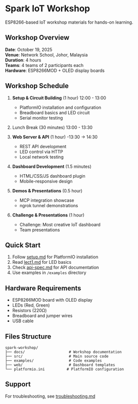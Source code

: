 # Spark IoT Workshop

ESP8266-based IoT workshop materials for hands-on learning.

## Workshop Overview

**Date**: October 19, 2025  
**Venue**: Network School, Johor, Malaysia  
**Duration**: 4 hours  
**Teams**: 4 teams of 2 participants each  
**Hardware**: ESP8266MOD + OLED display boards

## Workshop Schedule

1. **Setup & Circuit Building** (1 hour) 12:00 - 13:00
   - PlatformIO installation and configuration
   - Breadboard basics and LED circuit
   - Serial monitor testing
2. Lunch Break (30 minutes) 13:00 - 13:30

3. **Web Server & API** (1 hour) -13:30 -> 14:30
   - REST API development
   - LED control via HTTP
   - Local network testing

4. **Dashboard Development** (1.5 minutes)
   - HTML/CSS/JS dashboard plugin
   - Mobile-responsive design

5. **Demos & Presentations** (0.5 hour)
   - MCP integration showcase
   - ngrok tunnel demonstrations

5. **Challenge & Presentations** (1 hour)
   - Challenge: Most creative IoT dashboard
   - Team presentations

## Quick Start

1. Follow [setup.md](docs/setup.md) for PlatformIO installation
2. Read [lect1.md](docs/lect1.md) for LED basics
3. Check [api-spec.md](docs/api-spec.md) for API documentation
4. Use examples in `/examples` directory

## Hardware Requirements

- ESP8266MOD board with OLED display
- LEDs (Red, Green)
- Resistors (220Ω)
- Breadboard and jumper wires
- USB cable

## Files Structure

```
spark-workshop/
├── docs/                    # Workshop documentation
├── src/                     # Main source code
├── examples/                # Code examples
├── web/                     # Dashboard templates
└── platformio.ini          # PlatformIO configuration
```

## Support

For troubleshooting, see [troubleshooting.md](docs/troubleshooting.md)
